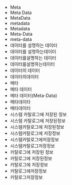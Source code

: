 ﻿- Meta
- Meta Data
- MetaData
- metadata
- Metadata
- Meta-Data
- meta-data
- 데이터를 설명하는 데이터
- 데이터를 설명하는데이터
- 데이터를설명하는 데이터
- 데이터를설명하는데이터
- 데이터의 데이터
- 데이터의데이터
- 메타
- 메타 데이터
- 메타 데이터(Meta-Data)
- 메타데이타
- 메타데이터
- 시스템 카탈로그에 저장된 정보
- 시스템 카탈로그에 저장된정보
- 시스템카탈로그에 저장된정보
- 시스템카탈로그에 저장정보
- 시스템카탈로그에저장정보
- 시스템카탈로그저장정보
- 카탈로그에 저장된 정보
- 카탈로그에 저장된정보
- 카탈로그에 저장정보
- 카탈로그에저장정보
- 카탈로그저장정보
